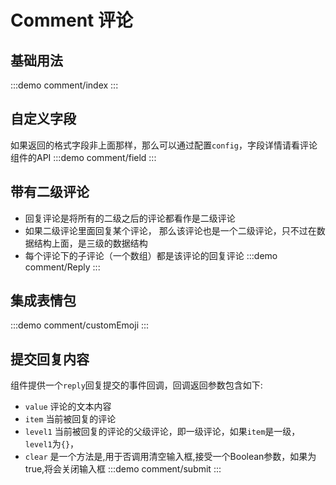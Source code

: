 # Comment 评论
## 基础用法
:::demo
comment/index
:::
## 自定义字段
如果返回的格式字段非上面那样，那么可以通过配置`config`，字段详情请看评论组件的API
:::demo
comment/field
:::
## 带有二级评论
 - 回复评论是将所有的二级之后的评论都看作是二级评论
 - 如果二级评论里面回复某个评论， 那么该评论也是一个二级评论，只不过在数据结构上面，是三级的数据结构
 - 每个评论下的子评论（一个数组）都是该评论的回复评论
:::demo
comment/Reply
:::
## 集成表情包
:::demo
comment/customEmoji
:::
## 提交回复内容
组件提供一个`reply`回复提交的事件回调，回调返回参数包含如下:
  - `value` 评论的文本内容 
  - `item` 当前被回复的评论 
  - `level1` 当前被回复的评论的父级评论，即一级评论，如果`item`是一级， `level1`为`{}`， 
  - `clear` 是一个方法是,用于否调用清空输入框,接受一个Boolean参数，如果为true,将会关闭输入框
:::demo
comment/submit
:::
